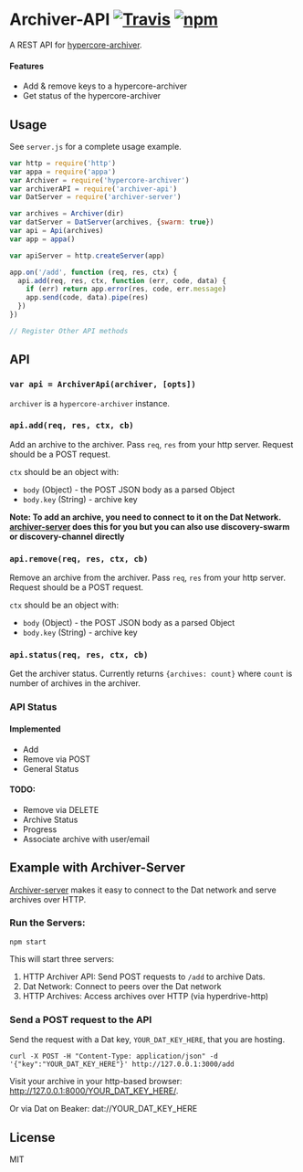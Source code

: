 # Archiver-API [![Travis](https://travis-ci.org/joehand/archiver-api.svg)](https://travis-ci.org/joehand/archiver-api) [![npm](https://img.shields.io/npm/v/archiver-api.svg)](https://npmjs.org/package/archiver-api)

A REST API for [hypercore-archiver](https://github.com/mafintosh/hypercore-archiver).

#### Features

* Add & remove keys to a hypercore-archiver
* Get status of the hypercore-archiver

## Usage

See `server.js` for a complete usage example.

```js
var http = require('http')
var appa = require('appa')
var Archiver = require('hypercore-archiver')
var archiverAPI = require('archiver-api')
var DatServer = require('archiver-server')

var archives = Archiver(dir)
var datServer = DatServer(archives, {swarm: true})
var api = Api(archives)
var app = appa()

var apiServer = http.createServer(app)

app.on('/add', function (req, res, ctx) {
  api.add(req, res, ctx, function (err, code, data) {
    if (err) return app.error(res, code, err.message)
    app.send(code, data).pipe(res)
  })
})

// Register Other API methods
```

## API

### `var api = ArchiverApi(archiver, [opts])`

`archiver` is a `hypercore-archiver` instance.

### `api.add(req, res, ctx, cb)`

Add an archive to the archiver. Pass `req`, `res` from your http server. Request should be a POST request.

`ctx` should be an object with:

* `body` (Object) - the POST JSON body as a parsed Object
* `body.key` (String) - archive key

**Note: To add an archive, you need to connect to it on the Dat Network. [archiver-server](https://github.com/joehand/archiver-server) does this for you but you can also use discovery-swarm or discovery-channel directly**

### `api.remove(req, res, ctx, cb)`

Remove an archive from the archiver. Pass `req`, `res` from your http server. Request should be a POST request.

`ctx` should be an object with:

* `body` (Object) - the POST JSON body as a parsed Object
* `body.key` (String) - archive key

### `api.status(req, res, ctx, cb)`

Get the archiver status. Currently returns `{archives: count}` where `count` is number of archives in the archiver.

### API Status

#### Implemented

* Add
* Remove via POST
* General Status

#### TODO:

* Remove via DELETE
* Archive Status
* Progress
* Associate archive with user/email 

## Example with Archiver-Server

[Archiver-server](https://github.com/joehand/archiver-server) makes it easy to connect to the Dat network and serve archives over HTTP.

### Run the Servers:

```
npm start
```

This will start three servers:

1. HTTP Archiver API: Send POST requests to `/add` to archive Dats.
2. Dat Network: Connect to peers over the Dat network
3. HTTP Archives: Access archives over HTTP (via hyperdrive-http)

### Send a POST request to the API

Send the request with a Dat key, `YOUR_DAT_KEY_HERE`, that you are hosting.

```
curl -X POST -H "Content-Type: application/json" -d '{"key":"YOUR_DAT_KEY_HERE"}' http://127.0.0.1:3000/add
```

Visit your archive in your http-based browser: http://127.0.0.1:8000/YOUR_DAT_KEY_HERE/. 

Or via Dat on Beaker: dat://YOUR_DAT_KEY_HERE

## License

MIT
